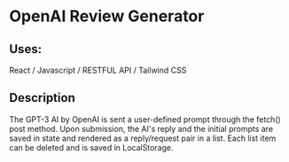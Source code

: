 # OpenAI Review Generator

## Uses:

React / Javascript / RESTFUL API / Tailwind CSS

## Description
The GPT-3 AI by OpenAI is sent a user-defined prompt through the fetch() post method. Upon submission, the AI's reply and the initial prompts are saved in state and rendered as a reply/request pair in  a list. Each list item can be deleted and is saved in LocalStorage. 